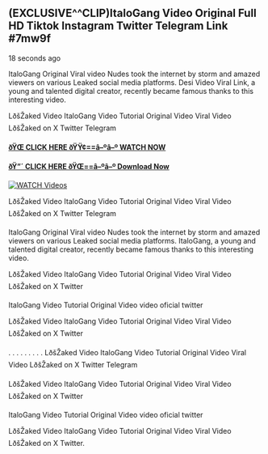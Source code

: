## (EXCLUSIVE^^CLIP)ItaloGang Video Original Full HD Tiktok Instagram Twitter Telegram Link #7mw9f

18 seconds ago

ItaloGang Original Viral video Nudes took the internet by storm and amazed viewers on various Leaked social media platforms. Desi Video Viral Link, a young and talented digital creator, recently became famous thanks to this interesting video.

LðšŽaked Video ItaloGang Video Tutorial Original Video Viral Video LðšŽaked on X Twitter Telegram

**[ðŸŒ CLICK HERE ðŸŸ¢==â–ºâ–º WATCH NOW](https://clips-mediaa.blogspot.com/2025/02/video-viral-download.html)**

**[ðŸ”´ CLICK HERE ðŸŒ==â–ºâ–º Download Now](https://clips-mediaa.blogspot.com/2025/02/video-viral-download.html)**

[![WATCH Videos](https://i.imgur.com/dJHk4Zq.gif)](https://clips-mediaa.blogspot.com/2025/02/video-viral-download.html)

LðšŽaked Video ItaloGang Video Tutorial Original Video Viral Video LðšŽaked on X Twitter Telegram

ItaloGang Original Viral video Nudes took the internet by storm and amazed viewers on various Leaked social media platforms. ItaloGang, a young and talented digital creator, recently became famous thanks to this interesting video.

LðšŽaked Video ItaloGang Video Tutorial Original Video Viral Video LðšŽaked on X Twitter

ItaloGang Video Tutorial Original Video video oficial twitter

LðšŽaked Video ItaloGang Video Tutorial Original Video Viral Video LðšŽaked on X Twitter

. . . . . . . . . LðšŽaked Video ItaloGang Video Tutorial Original Video Viral Video LðšŽaked on X Twitter Telegram

LðšŽaked Video ItaloGang Video Tutorial Original Video Viral Video LðšŽaked on X Twitter

ItaloGang Video Tutorial Original Video video oficial twitter

LðšŽaked Video ItaloGang Video Tutorial Original Video Viral Video LðšŽaked on X Twitter.